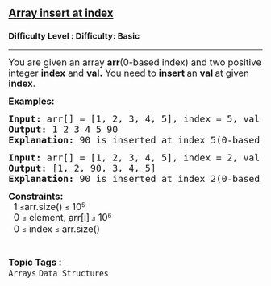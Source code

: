 <h2><a href="https://www.geeksforgeeks.org/problems/array-insert-at-index/1?page=2&difficulty=Basic&status=unsolved&sortBy=submissions">Array insert at index</a></h2><h3>Difficulty Level : Difficulty: Basic</h3><hr><div class="problems_problem_content__Xm_eO"><p><span style="font-size: 18px;">You are given an array <strong>arr</strong>(0-based index) and two positive integer <strong>index</strong> and <strong>val.</strong> You need to <strong>insert </strong>an <strong>val </strong>at given <strong>index</strong>.</span></p>
<p><span style="font-size: 18px;"><strong>Examples:</strong></span></p>
<pre><span style="font-size: 18px;"><strong>Input: </strong>arr[] = [1, 2, 3, 4, 5], index = 5, val = 90<br><strong>Output: </strong>1 2 3 4 5 90<strong>
Explanation: </strong>90 is inserted at index 5(0-based indexing). After inserting,array elements are like [1, 2, 3, 4, 5, 90].</span></pre>
<pre><span style="font-size: 18px;"><strong>Input: </strong>arr[] = [1, 2, 3, 4, 5], index = 2, val = 90
<strong>Output: </strong>[1, 2, 90, 3, 4, 5]<strong>
Explanation: </strong>90 is inserted at index 2(0-based indexing). After inserting, array elements are like [1, 2, 90, 3, 4, 5].</span></pre>
<p><strong><span style="font-size: 18px;">Constraints:</span></strong><br><span style="font-size: 18px;">&nbsp; 1 </span>≤<span style="font-size: 18px;">arr.size()&nbsp;</span>≤<span style="font-size: 18px;">&nbsp;10</span><sup>5<br></sup><span style="font-size: 18px;">&nbsp; 0 </span>≤<span style="font-size: 18px;">&nbsp;element, arr[i]</span><sub>&nbsp;</sub>≤<span style="font-size: 18px;">&nbsp;10</span><sup>6<br></sup><span style="font-size: 18px;">&nbsp; 0 </span>≤<span style="font-size: 18px;">&nbsp;index&nbsp;</span>≤<span style="font-size: 18px;">&nbsp;</span><span style="font-size: 18px;">arr.size()</span><span style="font-size: 18px;">&nbsp;</span></p></div><br><p><span style=font-size:18px><strong>Topic Tags : </strong><br><code>Arrays</code>&nbsp;<code>Data Structures</code>&nbsp;